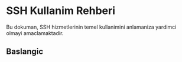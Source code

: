 # SSH Kullanim Rehberi

Bu dokuman, SSH hizmetlerinin temel kullanimini anlamaniza yardimci olmayi amaclamaktadir.

## Baslangic

